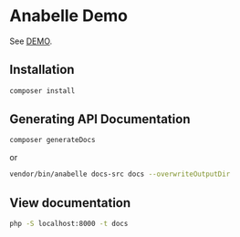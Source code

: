 # Anabelle Demo

See [DEMO](https://examples.contributte.org/packages/anabelle/).

## Installation

```bash
composer install
```

## Generating API Documentation

```bash
composer generateDocs
```

or

```bash
vendor/bin/anabelle docs-src docs --overwriteOutputDir
```

## View documentation

```bash
php -S localhost:8000 -t docs
```
